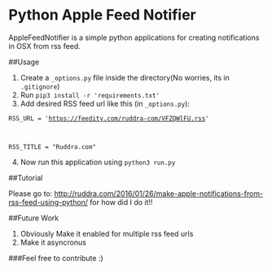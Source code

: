 # Python Apple Feed Notifier
AppleFeedNotifier is a simple python applications for creating notifications in OSX from rss feed.

##Usage

1. Create a `_options.py` file inside the directory(No worries, its in `.gitignore`)
2. Run `pip3 install -r 'requirements.txt'`
3. Add desired RSS feed url like this (in `_options.py`):

<code>RSS_URL = 'https://feedity.com/ruddra-com/VFZQWlFU.rss'

RSS_TITLE = "Ruddra.com"</code>

4. Now run this application using `python3 run.py`

##Tutorial

Please go to: http://ruddra.com/2016/01/26/make-apple-notifications-from-rss-feed-using-python/ for how did I do it!!

##Future Work
1. Obviously Make it enabled for multiple rss feed urls
2. Make it asyncronus


###Feel free to contribute :)
